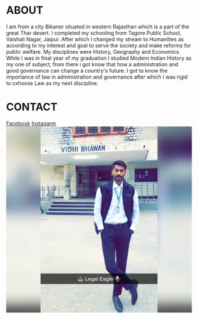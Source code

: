 # ABOUT
I am from a city Bikaner situated in western Rajasthan which is a part of the great Thar desert.
I completed my schooling from Tagore Public School, Vaishali Nagar, Jaipur. After which I changed my stream to Humanities as according to my interest and goal to serve the society and make reforms for public welfare.
My disciplines were History, Geography and Economics.
While I was in final year of my graduation I studied Modern Indian History as my one of subject, from there i got know that how a administration and good governance can change a country's future.
I got to know the importance of law in administration and governance after which I was rigid to cxhoose Law as my next discipline.
# CONTACT
<html lang="en">
<head>
</head>
<body>
 <!-- Text link tag - by Facebook -->
 <a href="https://www.facebook.com/surajshrimali12/">Facebook</a>
</body>
</html>

<html lang="en">
<head>
</head>
<body>
 <!-- Text link tag - by Facebook -->
 <a href="https://www.instagram.com/suraj_shrimali_/">Instagarm</a>
</body>
</html>
<!DOCTYPE html>
<html>
<body>


<img src="yoboy.jpg">

</body>
</html>

  
